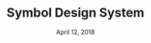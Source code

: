 ---
date: April 12, 2018
title: Symbol Design System
link: https://symboldesign.co/
image: images/tools/symbol-ds.jpg
description: Symbol is an advanced web-design system based on Sketch nested symbols. Every component can be easily customized via overrides.
tags:
- sketch
type: Sketch File

# ================================
# TOOLS CATEGORIES AVAILABLE
# ================================
# - design
# - development
# - documentation
# - frameworks
# - sketch
#   type: Plugin
#   type: Sketch File
# ================================
---
